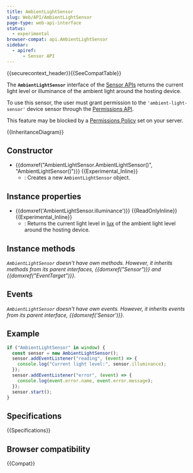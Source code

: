```yaml
---
title: AmbientLightSensor
slug: Web/API/AmbientLightSensor
page-type: web-api-interface
status:
  - experimental
browser-compat: api.AmbientLightSensor
sidebar:
  - apiref:
      - Sensor API
---
```


{{securecontext_header}}{{SeeCompatTable}}

The **`AmbientLightSensor`** interface of the [Sensor APIs](/en-US/docs/Web/API/Sensor_APIs) returns the current light level or illuminance of the ambient light around the hosting device.

To use this sensor, the user must grant permission to the `'ambient-light-sensor'` device sensor through the [Permissions API](/en-US/docs/Web/API/Permissions_API).

This feature may be blocked by a [Permissions Policy](/en-US/docs/Web/HTTP/Guides/Permissions_Policy) set on your server.

{{InheritanceDiagram}}

## Constructor

- {{domxref("AmbientLightSensor.AmbientLightSensor()", "AmbientLightSensor()")}} {{Experimental_Inline}}
  - : Creates a new `AmbientLightSensor` object.

## Instance properties

- {{domxref('AmbientLightSensor.illuminance')}} {{ReadOnlyInline}} {{Experimental_Inline}}
  - : Returns the current light level in [lux](https://en.wikipedia.org/wiki/Lux) of the ambient light level around the hosting device.

## Instance methods

_`AmbientLightSensor` doesn't have own methods. However, it inherits methods from its parent interfaces, {{domxref("Sensor")}} and {{domxref("EventTarget")}}._

## Events

_`AmbientLightSensor` doesn't have own events. However, it inherits events from its parent interface, {{domxref('Sensor')}}._

## Example

```js
if ("AmbientLightSensor" in window) {
  const sensor = new AmbientLightSensor();
  sensor.addEventListener("reading", (event) => {
    console.log("Current light level:", sensor.illuminance);
  });
  sensor.addEventListener("error", (event) => {
    console.log(event.error.name, event.error.message);
  });
  sensor.start();
}
```

## Specifications

{{Specifications}}

## Browser compatibility

{{Compat}}
